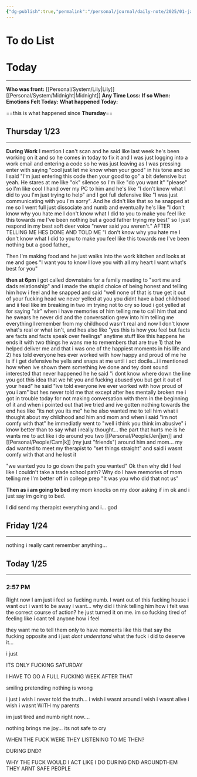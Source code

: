 ```yaml
---
{"dg-publish":true,"permalink":"/personal/journal/daily-note/2025/01-january/2025-01-25/","tags":["Alter","anger","traumaTriggered","tired/exausted","numb","Not_Ok","host","traumaholder","anxiety","angry","dad","work","DiDsplit","daily","20-25"]}
---
```


# To do List

# Today
---
**Who was front:** [[Personal/System/Lily\|Lily]] [[Personal/System/Midnight\|Midnight]]
**Any Time Loss:**
	**If so When:**
**Emotions Felt Today:**
**What happened Today:**

==this is what happened since **Thursday**==

## Thursday 1/23 
---
**During Work** I mention I can't scan and he said like last week he's been working on it and so he comes in today to fix it and I was just logging into a work email and entering a code so he was just leaving as I was pressing enter with saying "cool just let me know when your good" in his tone and so I said "I'm just entering this code then your good to go" a bit defensive but yeah. He stares at me like "ok" silence so I'm like "do you want it" "please" so I'm like cool I hand over my PC to him and he's like "I don't know what I did to you I'm just trying to help" and I got full defensive like "I was just communicating with you I'm sorry". And he didn't like that so he snapped at me so I went full just dissociate and numb and eventually he's like "I don't know why you hate me I don't know what I did to you to make you feel like this towards me I've been nothing but a good father trying my best" so I just respond in my best soft deer voice "never said you weren't." AFTER TELLING ME HES DONE AND TOLD ME "I don't know why you hate me I don't know what I did to you to make you feel like this towards me I've been nothing but a good father_

Then I'm making food and he just walks into the work kitchen and looks at me and goes "I want you to know I love you with all my heart I want what's best for you"

**then at 6pm** i got called downstairs for a family meeting to "sort me and dads relationship" and i made the stupid choice of being honest and telling him how i feel and he snapped and said "well none of that is true get it out of your fucking head we never yelled at you you didnt have a bad childhood and ii feel like im breaking in two im trying not to cry so loud i got yelled at for saying "sir" when i have memories of him telling me to call him that and he swears he never did and the conversation grew into him telling me everything I remember from my childhood wasn't real and now I don't know what's real or what isn't, and hes also like "yes this is how you feel but facts are facts and facts speak over feelings" anytime stuff like this happens he ends it with two things he wans me to remembers that are true 1) that he helped deliver me and that i was one of the happiest moments in his life and 2) hes told everyone hes ever worked with how happy and proud of me he is if i get defensive he yells and snaps at me until i act docile...i i mentioned how when ive shown them something ive done and tey dont sound interested that never happened he he said "i dont know where down the line you got this idea that we hit you and fucking abused you but get it out of your head" he said "ive told everyone ive ever worked with how proud of you i am" but hes never told me that except after hes mentally broken me i got in trouble today for not making conversation with them in the beginning of it and when i pointed out that ive tried and ive gotten nothing towards the end hes like "its not you its me" he he also wanted me to tell him what i thought about my childhood and him and mom and when i said "im not comfy with that" he immediatly went to "well i think you think im abusive" i know better than to say what i really thought... the part that hurts me is he wants me to act like i do around you two [[Personal/People/Jen\|jen]] and [[Personal/People/Cam\|k]] (my just "friends") around him and mom... my dad wanted to meet my therapist to "set things straight" and said i wasnt comfy with that and he lost it

"we wanted you to go down the path you wanted" Ok then why did I feel like I couldn't take a trade school path? Why do I have memories of mom telling me I'm better off in college prep "It was you who did that not us"

**Then as i am going to bed** my mom knocks on my door asking if im ok and i just say im going to bed. 

I did send my therapist everything and i... god 
## Friday 1/24
---
nothing i really cant remember anything...


## Today 1/25
---

### **2:57 PM**
Right now I am just i feel so fucking numb. I want out of this fucking house i want out i want to be away i want... why did i think telling him how i felt was the correct course of action? he just turned it on me.  im so fucking tired of feeling like i cant tell anyone how i feel 

they want me to tell them only to have moments like this that say the fucking opposite and i just *dont understand* what the fuck i did to deserve it...

i just

ITS ONLY FUCKING SATURDAY 

I HAVE TO GO A FULL FUCKING WEEK AFTER THAT

smiling pretending nothing is wrong

i just i wish i never told the truth... i wish i wasnt around i wish i wasnt alive i wish i wasnt WITH my parents 

im just tired and numb right now....

nothing brings me joy...
its not safe to cry

WHEN THE FUCK WERE THEY LISTENING TO ME THEN?

DURING DND?

WHY THE FUCK WOULD I ACT LIKE I DO DURING DND AROUNDTHEM THEY ARNT SAFE PEOPLE 